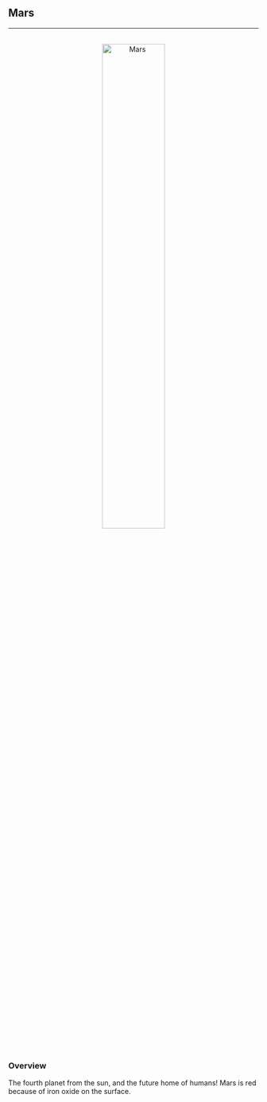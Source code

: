 <header align="center">
	<h2 align="left">Mars</h2>
	<hr/>
	<br/>
	<img src="https://upload.wikimedia.org/wikipedia/commons/0/02/OSIRIS_Mars_true_color.jpg" alt="Mars" title="Mars"></a>
	<style>
		header img {
			width: 50%;
		}
	</style>
</header>

<br/>

### Overview

The fourth planet from the sun, and the future home of humans! Mars is red because of iron oxide on the surface.

<br/>
